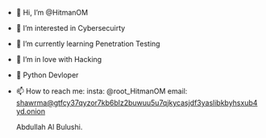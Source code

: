- 👋 Hi, I’m @HitmanOM
- 👀 I’m interested in Cybersecuirty
- 🌱 I’m currently learning Penetration Testing
- 💞️ I’m in love with Hacking
- 🐍 Python Devloper 
- 📫 How to reach me: 
  insta: @root_HitmanOM
  email: shawrma@gtfcy37qyzor7kb6blz2buwuu5u7qjkycasjdf3yaslibkbyhsxub4yd.onion

  Abdullah Al Bulushi.
